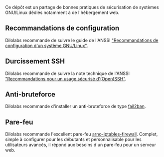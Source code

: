 Ce dépôt est un partage de bonnes pratiques de sécurisation de systèmes GNU/Linux dédiés notamment à de l'hébergement web.

## Recommandations de configuration

Dilolabs recommande de suivre le guide de l'ANSSI ["Recommandations de configuration d'un système GNU/Linux"](https://www.ssi.gouv.fr/uploads/2016/01/linux_configuration-fr-v1.2.pdf).

## Durcissement SSH

Dilolabs recommande de suivre la note technique de l'ANSSI ["Recommandations pour un usage sécurisé d’(Open)SSH"](https://www.ssi.gouv.fr/uploads/2014/01/NT_OpenSSH.pdf).

## Anti-bruteforce

Dilolabs recommande d'installer un anti-bruteforce de type [fail2ban](https://www.fail2ban.org/wiki/index.php/Main_Page).

## Pare-feu

Dilolabs recommande l'excellent pare-feu [arno-iptables-firewall](https://github.com/arno-iptables-firewall/aif/).
Complet, simple à configurer pour les débutants et personnalisable pour les utilisateurs avancés, il répond aux besoins d'un pare-feu pour un serveur web.
